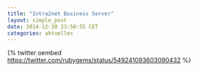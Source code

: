 ```yaml
---
title: "Intra2net Business Server"
layout: simple_post
date: 2014-12-30 23:58:55 CET
categories: aktuelles
---
```


{% twitter oembed https://twitter.com/rubygems/status/549241093603090432 %}
